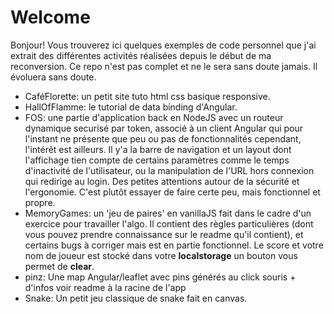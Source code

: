 # Welcome

Bonjour!
Vous trouverez ici quelques exemples de code personnel que j'ai extrait des différentes activités réalisées depuis le début de ma reconversion. Ce repo n'est pas complet et ne le sera sans doute jamais. Il évoluera sans doute.

- CaféFlorette: un petit site tuto html css basique responsive.
- HallOfFlamme: le tutorial de data binding d'Angular.
- FOS: une partie d'application back en NodeJS avec un routeur dynamique securisé par token, associé à un client Angular qui pour l'instant ne présente que peu ou pas de fonctionnalités cependant, l'intérêt est ailleurs. Il y'a la barre de navigation et un layout dont l'affichage tien compte de certains paramètres comme le temps d'inactivité de l'utilisateur, ou la manipulation de l'URL hors connexion qui redirige au login. Des petites attentions autour de la sécurité et l'ergonomie. C'est plutôt essayer de faire certe peu, mais fonctionnel et propre.
- MemoryGames: un 'jeu de paires' en vanillaJS fait dans le cadre d'un exercice pour travailler l'algo. Il contient des règles particulières (dont vous pouvez prendre connaissance sur le readme qu'il contient), et certains bugs à corriger mais est en partie fonctionnel. Le score et votre nom de joueur est stocké dans votre **localstorage** un bouton vous permet de **clear**.
- pinz: Une map Angular/leaflet avec pins générés au click souris + d'infos voir readme à la racine de l'app
- Snake: Un petit jeu classique de snake fait en canvas.